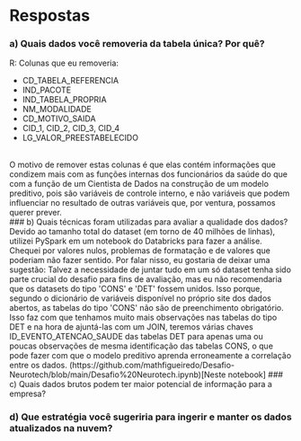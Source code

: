 # Respostas
### a) Quais dados você removeria da tabela única? Por quê?
R: Colunas que eu removeria:
- CD_TABELA_REFERENCIA
- IND_PACOTE
- IND_TABELA_PROPRIA
- NM_MODALIDADE
- CD_MOTIVO_SAIDA
- CID_1, CID_2, CID_3, CID_4
- LG_VALOR_PREESTABELECIDO
<br>
O motivo de remover estas colunas é que elas contém informações que condizem mais com as funções internas dos funcionários da saúde do que com a função de um Cientista de Dados na construção de um modelo preditivo, pois são variáveis de controle interno, e não variáveis que podem influenciar no resultado de outras variáveis que, por ventura, possamos querer prever.
<br>
### b) Quais técnicas foram utilizadas para avaliar a qualidade dos dados?
Devido ao tamanho total do dataset (em torno de 40 milhões de linhas), utilizei PySpark em um notebook do Databricks para fazer a análise. Chequei por valores nulos, problemas de formatação e de valores que poderiam não fazer sentido. Por falar nisso, eu gostaria de deixar uma sugestão: Talvez a necessidade de juntar tudo em um só dataset tenha sido parte crucial do desafio para fins de avaliação, mas eu não recomendaria que os datasets do tipo 'CONS' e 'DET' fossem unidos. Isso porque, segundo o dicionário de variáveis disponível no próprio site dos dados abertos, as tabelas do tipo 'CONS' não são de preenchimento obrigatório. Isso faz com que tenhamos muito mais observações nas tabelas do tipo DET e na hora de ajuntá-las com um JOIN, teremos várias chaves ID_EVENTO_ATENCAO_SAUDE das tabelas DET para apenas uma ou poucas observações de mesma identificação das tabelas CONS, o que pode fazer com que o modelo preditivo aprenda erroneamente a correlação entre os dados. (https://github.com/mathfigueiredo/Desafio-Neurotech/blob/main/Desafio%20Neurotech.ipynb)[Neste notebook]
### c) Quais dados brutos podem ter maior potencial de informação para a empresa?

### d) Que estratégia você sugeriria para ingerir e manter os dados atualizados na nuvem?
